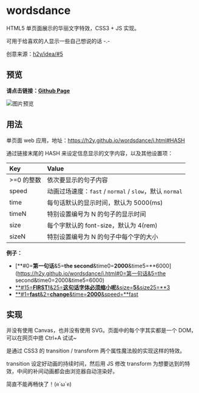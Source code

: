 # wordsdance

HTML5 单页面展示的华丽文字特效，CSS3 + JS 实现。

可用于给喜欢的人显示一些自己想说的话 -.-

创意来源：[h2y/idea/#5](https://github.com/h2y/idea/issues/5)


## 预览

__请点击链接：[Github Page](https://h2y.github.io/wordsdance/i.html#0=%C2%A1feliz%20cumplea%C3%B1os!&5=Bon%20Anniversaire&10=Alles%20Gute%20Zum%20Geburtstag!&15=%D1%81%20%D0%B4%D0%B5%D0%BD%D1%8C%20%D1%80%D0%BE%D0%B6%D0%B4%D0%B5%D0%BD%D0%B8%D1%8F&20=Hro%27nia%20Polla%27!!!&25=%E3%81%8A%E8%AF%9E%E7%94%9F%E6%97%A5%E3%81%8A%E3%82%81%E3%81%A7%E3%81%A8%E3%81%94%E3%81%96%E3%81%84%E3%81%BE%E3%81%99&30=%E7%94%9F%E6%97%A5%E5%BF%AB%E4%B9%90%EF%BC%81&time0=3000&speed=slow)__

![图片预览](https://cloud.githubusercontent.com/assets/12909077/18115301/f3a676e0-6f70-11e6-919e-f6a53b24b908.png)


## 用法

单页面 web 应用，地址：<https://h2y.github.io/wordsdance/i.html#HASH>

通过链接末尾的 HASH 来设定信息显示的文字内容，以及其他设置项：

|Key            |Value                                        |
|:--------------|:--------------------------------------------|
|>=0 的整数     |依次要显示的句子内容|
|speed          |动画过场速度：`fast` / `normal` / `slow`，默认 `normal`|
|time           |每句话默认的显示时间，默认为 5000(ms)|
|timeN          |特别设置编号为 N 的句子的显示时间|
|size           |每个字默认的 font-size，默认为 4(rem)|
|sizeN          |特别设置编号为 N 的句子中每个字的大小|

**例子：**

- [**#0=**第一句话**&5=**the second**&time0=**2000**&time5=**6000](https://h2y.github.io/wordsdance/i.html#0=第一句话&5=the second&time0=2000&time5=6000)
- [**#15=**FIRST!**&25=**这句话字体必须缩小呢**&size=**5**&size25=**3](https://h2y.github.io/wordsdance/i.html#15=FIRST!&25=这句话字体必须缩小呢&size=5&size25=3)
- [**#1=**fast**&2=**change**&time=**2000**&speed=**fast](https://h2y.github.io/wordsdance/i.html#1=fast&2=change&time=2000&speed=fast)


## 实现

并没有使用 Canvas，也并没有使用 SVG。页面中的每个字其实都是一个 DOM，可以在网页中摁 Ctrl+A 试试~

是通过 CSS3 的 transition / transform 两个属性魔法般的实现这样的特效。

transition 设定好动画的持续时间，然后用 JS 修改 transform 为想要达到的特效，中间的补间动画都会由浏览器自动渲染好。

简直不能再畅快了！(ฅ´ω`ฅ)
